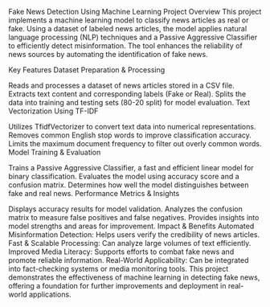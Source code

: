 Fake News Detection Using Machine Learning
Project Overview
This project implements a machine learning model to classify news articles as real or fake. Using a dataset of labeled news articles, the model applies natural language processing (NLP) techniques and a Passive Aggressive Classifier to efficiently detect misinformation. The tool enhances the reliability of news sources by automating the identification of fake news.

Key Features
Dataset Preparation & Processing

Reads and processes a dataset of news articles stored in a CSV file.
Extracts text content and corresponding labels (Fake or Real).
Splits the data into training and testing sets (80-20 split) for model evaluation.
Text Vectorization Using TF-IDF

Utilizes TfidfVectorizer to convert text data into numerical representations.
Removes common English stop words to improve classification accuracy.
Limits the maximum document frequency to filter out overly common words.
Model Training & Evaluation

Trains a Passive Aggressive Classifier, a fast and efficient linear model for binary classification.
Evaluates the model using accuracy score and a confusion matrix.
Determines how well the model distinguishes between fake and real news.
Performance Metrics & Insights

Displays accuracy results for model validation.
Analyzes the confusion matrix to measure false positives and false negatives.
Provides insights into model strengths and areas for improvement.
Impact & Benefits
Automated Misinformation Detection: Helps users verify the credibility of news articles.
Fast & Scalable Processing: Can analyze large volumes of text efficiently.
Improved Media Literacy: Supports efforts to combat fake news and promote reliable information.
Real-World Applicability: Can be integrated into fact-checking systems or media monitoring tools.
This project demonstrates the effectiveness of machine learning in detecting fake news, offering a foundation for further improvements and deployment in real-world applications.

